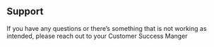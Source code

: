 ## Support

If you have any questions or there’s something that is not working as intended, please reach out to your Customer Success Manger
